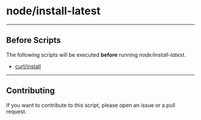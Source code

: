 # node/install-latest

----

## Before Scripts

The following scripts will be executed **before** running *node/install-latest*.

- [curl/install](http://github.com/bigband-repertoire/curl/install)

----

## Contributing

If you want to contribute to this script, please open an issue or a pull request.
